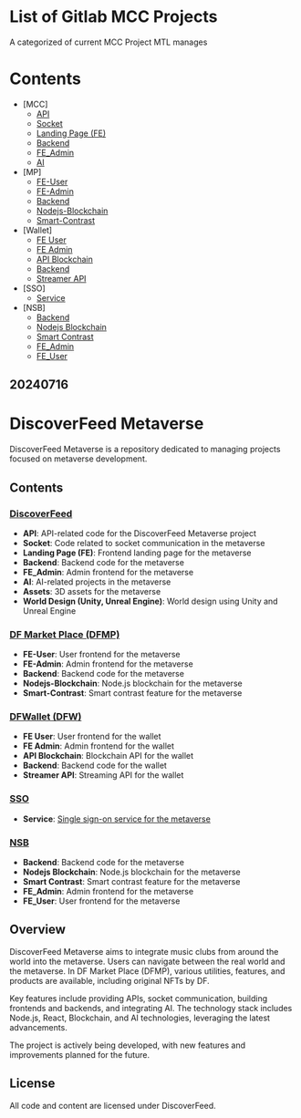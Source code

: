 # List of Gitlab MCC Projects

A categorized of current MCC Project MTL manages

# Contents

- [MCC]
    - [API](dev-api-metaverse.metacasinocity.io) 
    - [Socket](dev-socket-metaverse.metacasinocity.io)
    - [Landing Page (FE)](https://gitlab-new.bap.jp/BAPSoftware/outsource/bapsw.s0189.mga/mga-frontend-demo.git) 
    - [Backend](https://gitlab-new.bap.jp/BAPSoftware/outsource/bapsw.s0189.mga/mga_java_backend.git)
    - [FE_Admin](https://gitlab-new.bap.jp/BAPSoftware/outsource/bapsw.s0189.mga/mga_fe_admin.git) 
    - [AI](https://gitlab-new.bap.jp/BAPSoftware/outsource/bapsw.s0189.mga/ai_mga.git)
- [MP]
    - [FE-User](https://gitlab-new.bap.jp/BAPSoftware/outsource/bapsw.s0162.mcc_nft/mcc-web-user.git) 
    - [FE-Admin](https://gitlab-new.bap.jp/BAPSoftware/outsource/bapsw.s0162.mcc_nft/mcc-web-admin.git)
    - [Backend](https://gitlab-new.bap.jp/BAPSoftware/outsource/bapsw.s0162.mcc_nft/mcc-backend.git) 
    - [Nodejs-Blockchain](https://gitlab-new.bap.jp/BAPSoftware/outsource/bapsw.s0162.mcc_nft/mcc-node-server.git)
    - [Smart-Contrast](https://gitlab-new.bap.jp/BAPSoftware/outsource/bapsw.s0162.mcc_nft/mcc-smart-contract.git) 
- [Wallet]
    - [FE User](https://gitlab-new.bap.jp/BAPSoftware/outsource/bapsw.s0189.mga/mcc_wallet_user.git)
    - [FE Admin](https://gitlab-new.bap.jp/BAPSoftware/outsource/bapsw.s0189.mga/mcc_wallet_admin.git)
    - [API Blockchain](https://gitlab-new.bap.jp/BAPSoftware/outsource/bapsw.s0189.mga/mcc_wallet_blockchain_service_new.git)
    - [Backend](https://gitlab-new.bap.jp/BAPSoftware/outsource/bapsw.s0189.mga/mcc_wallet.git)
    - [Streamer API](https://gitlab-new.bap.jp/BAPSoftware/outsource/bapsw.s0189.mga/mcc_wallet_streamer_new.git)
- [SSO]
    - [Service](https://gitlab-new.bap.jp/BAPSoftware/outsource/bapsw.s0196.mcc_hn/sso_service.git)
- [NSB]
    - [Backend](https://gitlab-new.bap.jp/BAPSoftware/outsource/bapsw.s0162.mcc_nft/mcc-backend.git)
    - [Nodejs Blockchain](https://gitlab-new.bap.jp/BAPSoftware/outsource/bapsw.s0162.mcc_nft/mcc-node-server.git)
    - [Smart Contrast](https://gitlab-new.bap.jp/BAPSoftware/outsource/bapsw.s0162.mcc_nft/mcc-smart-contract.git)
    - [FE_Admin](https://gitlab-new.bap.jp/BAPSoftware/outsource/bapsw.s0162.mcc_nft/mcc-web-admin.git)
    - [FE_User](https://gitlab-new.bap.jp/BAPSoftware/outsource/bapsw.s0162.mcc_nft/mcc-web-user.git)





20240716
---

# DiscoverFeed Metaverse

DiscoverFeed Metaverse is a repository dedicated to managing projects focused on metaverse development.

## Contents

### [DiscoverFeed](https://github.com/discoverfeed/DF)
- **API**: API-related code for the DiscoverFeed Metaverse project
- **Socket**: Code related to socket communication in the metaverse
- **Landing Page (FE)**: Frontend landing page for the metaverse
- **Backend**: Backend code for the metaverse
- **FE_Admin**: Admin frontend for the metaverse
- **AI**: AI-related projects in the metaverse
- **Assets**: 3D assets for the metaverse
- **World Design (Unity, Unreal Engine)**: World design using Unity and Unreal Engine

### [DF Market Place (DFMP)](https://github.com/discoverfeed/df_mp-df__web_user)
- **FE-User**: User frontend for the metaverse
- **FE-Admin**: Admin frontend for the metaverse
- **Backend**: Backend code for the metaverse
- **Nodejs-Blockchain**: Node.js blockchain for the metaverse
- **Smart-Contrast**: Smart contrast feature for the metaverse

### [DFWallet (DFW)](https://github.com/discoverfeed/Wallet)
- **FE User**: User frontend for the wallet
- **FE Admin**: Admin frontend for the wallet
- **API Blockchain**: Blockchain API for the wallet
- **Backend**: Backend code for the wallet
- **Streamer API**: Streaming API for the wallet

### [SSO](https://github.com/discoverfeed/SSO)
- **Service**: [Single sign-on service for the metaverse](https://github.com/discoverfeed/SSO.git)

### [NSB](https://github.com/discoverfeed/NSB)
- **Backend**: Backend code for the metaverse
- **Nodejs Blockchain**: Node.js blockchain for the metaverse
- **Smart Contrast**: Smart contrast feature for the metaverse
- **FE_Admin**: Admin frontend for the metaverse
- **FE_User**: User frontend for the metaverse

## Overview
DiscoverFeed Metaverse aims to integrate music clubs from around the world into the metaverse. Users can navigate between the real world and the metaverse. In DF Market Place (DFMP), various utilities, features, and products are available, including original NFTs by DF.

Key features include providing APIs, socket communication, building frontends and backends, and integrating AI. The technology stack includes Node.js, React, Blockchain, and AI technologies, leveraging the latest advancements.

The project is actively being developed, with new features and improvements planned for the future.

## License
All code and content are licensed under DiscoverFeed.
